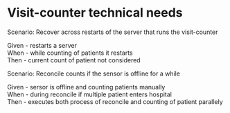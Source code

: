 # Visit-counter technical needs

Scenario: Recover across restarts of the server
that runs the visit-counter

Given - restarts a server\
When - while counting of patients it restarts\
Then - current count of patient not considered

Scenario: Reconcile counts if the sensor is offline for a while

Given - sersor is offline and counting patients manually\
When  - during reconcile if multiple patient enters hospital\
Then  - executes both process of reconcile and counting of patient parallely
